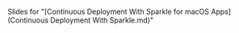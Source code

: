 Slides for "[Continuous Deployment With Sparkle for macOS Apps](Continuous Deployment With Sparkle.md)"
